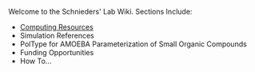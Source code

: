 Welcome to the Schnieders' Lab Wiki.
Sections Include:
* [Computing Resources](https://github.com/SchniedersLab/lab-info/ComputeResources.md)
* Simulation References
* PolType for AMOEBA Parameterization of Small Organic Compounds
* Funding Opportunities
* How To...
